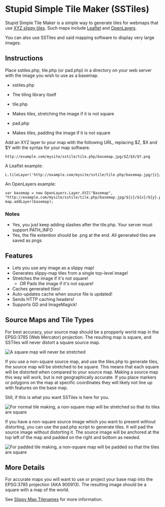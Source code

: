 Stupid Simple Tile Maker (SSTiles)
=======

Stupid Simple Tile Maker is a simple way to generate tiles for webmaps that use 
[XYZ slippy tiles](http://wiki.openstreetmap.org/wiki/Slippy_map_tilenames). Such 
maps include [Leaflet](http://leafletjs.com/) and [OpenLayers](http://openlayers.org/).

You can also use SSTiles and said mapping software to display very large images. 

Instructions
------------

Place sstiles.php, tile.php (or pad.php) in a directory on your web server with 
the image you wish to use as a basemap.

 * sstiles.php
  - The tiling library itself
 * tile.php 
  - Makes tiles, stretching the image if it is not square
 * pad.php
  - Makes tiles, padding the image if it is not square


Add an XYZ layer to your map with the following URL, replacing $Z, $X and $Y 
with the syntax for your map software.

    http://example.com/mysite/sstile/tile.php/basemap.jpg/$Z/$X/$Y.png


A Leaflet example:

    L.tileLayer('http://example.com/mysite/sstile/tile.php/basemap.jpg/{z}/{x}/{y}.png').addTo(map);


An OpenLayers example: 

    var basemap = new OpenLayers.Layer.XYZ("Basemap", "http://example.com/mysite/sstile/tile.php/basemap.jpg/${z}/${x}/${y}.png");
    map.addLayer(basemap);



### Notes

 * Yes, you just keep adding slashes after the tile.php. Your server must support PATH_INFO
 * Yes, the file extention should be .png at the end. All generated tiles are saved as pngs


Features
--------

 * Lets you use any image as a slippy map!
 * Generates slippy-map tiles from a single top-level image!
 * Stretches the image if it's not square!
    * *OR* Pads the image if it's not square!
 * Caches generated tiles!
 * Auto-updates cache when source file is updated!
 * Sends HTTP caching headers! 
 * Supports GD and ImageMagick!


Source Maps and Tile Types
--------------------------

For best accuracy, your source map should be a propperly world map in the 
EPSG:3785 (Web Mercator) projection. The resulting map is square, and SSTiles will 
never distort a square source map.

![A square map will never be stretched](https://raw.github.com/stuporglue/sstiles/master/img/square.png)

If you use a non-square source map, and use the tiles.php to generate tiles, the
source map will be stretched to be square. This means that each square will be 
distorted when compared to your source map. Making a source map this way will 
work, but is not geographically accurate. If you place markers or polygons on the 
map at specific coordinates they will likely not line up with features on the base map.

Still, if this is what you want SSTiles is here for you. 

![For normal tile making, a non-square map will be stretched so that its tiles are square](https://raw.github.com/stuporglue/sstiles/master/img/nonsquare.png)


If you have a non-square source image which you want to present without distorting, 
you can use the pad.php script to generate tiles. It will pad the source image 
without distorting it. The source image will be anchored at the top left of the 
map and padded on the right and bottom as needed.

![For padded tile making, a non-square map will be padded so that the tiles are square](https://raw.github.com/stuporglue/sstiles/master/img/padded.png)

More Details
------------

For accurate maps you will want to use or project your base map into the EPSG:3785 
projection (AKA 900913). The resulting image should be a square with a map of the world.

See [Slippy Map Tilenames](http://wiki.openstreetmap.org/wiki/Slippy_map_tilenames) for more information.
